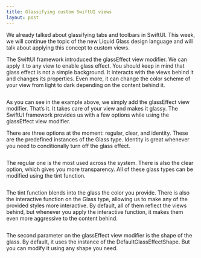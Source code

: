 ```yaml
---
title: Glassifying custom SwiftUI views
layout: post
---
```

We already talked about glassifying tabs and toolbars in SwiftUI. This week, we will continue the topic of the new Liquid Glass design language and will talk about applying this concept to custom views.

The SwiftUI framework introduced the glassEffect view modifier. We can apply it to any view to enable glass effect. You should keep in mind that glass effect is not a simple background. It interacts with the views behind it and changes its properties. Even more, it can change the color scheme of your view from light to dark depending on the content behind it.

```swift
```

As you can see in the example above, we simply add the glassEffect view modifier. That’s it. It takes care of your view and makes it glassy. The SwiftUI framework provides us with a few options while using the glassEffect view modifier.

There are three options at the moment: regular, clear, and identity. These are the predefined instances of the Glass type. Identity is great whenever you need to conditionally turn off the glass effect.

```swift
```

The regular one is the most used across the system. There is also the clear option, which gives you more transparency. All of these glass types can be modified using the tint function.

```swift
```

The tint function blends into the glass the color you provide. There is also the interactive function on the Glass type, allowing us to make any of the provided styles more interactive. By default, all of them reflect the views behind, but whenever you apply the interactive function, it makes them even more aggressive to the content behind.

```swift
```

The second parameter on the glassEffect view modifier is the shape of the glass. By default, it uses the instance of the DefaultGlassEffectShape. But you can modify it using any shape you need.

```swift
```
